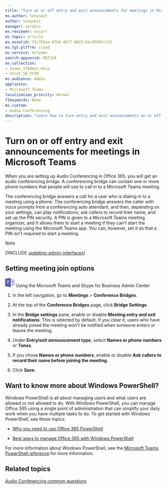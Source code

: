 ```yaml
---
title: "Turn on or off entry and exit announcements for meetings in Microsoft Teams"
ms.author: tonysmit
author: tonysmit
manager: serdars
ms.reviewer: oscarr
ms.topic: article
ms.assetid: f2c7b5ea-07b6-4b77-8023-bec9596fcc32
ms.tgt.pltfrm: cloud
ms.service: msteams
search.appverid: MET150
ms.collection: 
- Teams_ITAdmin_Help
- Strat_SB_PSTN
ms.audience: Admin
appliesto:
- Microsoft Teams
localization_priority: Normal
f1keywords: None
ms.custom:
- Audio Conferencing 
description: "Learn how to turn entry and exit announcements on or off in a Microsoft Teams meeting. "
---
```


# Turn on or off entry and exit announcements for meetings in Microsoft Teams

When you are setting up Audio Conferencing in Office 365, you will get an audio conferencing bridge. A conferencing bridge can contain one or more phone numbers that people will use to call in to a Microsoft Teams meeting. 
  
The conferencing bridge answers a call for a user who is dialing in to a meeting using a phone. The conferencing bridge answers the caller with voice prompts from a conferencing auto attendant, and then, depending on your settings, can play notifications, ask callers to record their name, and set up the PIN security. A PIN is given to a Microsoft Teams meeting organizer, and it allows them to start a meeting if they can't start the meeting using the Microsoft Teams app. You can, however, set it so that a PIN isn't required to start a meeting.

> [!NOTE]
> [!INCLUDE [updating-admin-interfaces](includes/updating-admin-interfaces.md)]
  
## Setting meeting join options

![teams-logo-30x30.png](media/teams-logo-30x30.png) Using the Microsoft Teams and Skype for Business Admin Center

1. In the left navigation, go to **Meetings** > **Conference Bridges**. 

2. At the top of the **Conference Bridges** page, click **Bridge Settings**. 

3. In the **Bridge settings** pane, enable or disable **Meeting entry and exit notifications**. This is selected by default. If you clear it, users who have already joined the meeting won't be notified when someone enters or leaves the meeting.
    
4. Under **Entry/exit announcement type**, select **Names or phone numbers** or **Tones**.
    
5. If you chose **Names or phone numbers**, enable or disable **Ask callers to record their name before joining the meeting**.
    
6. Click **Save**.

## Want to know more about Windows PowerShell?

Windows PowerShell is all about managing users and what users are allowed or not allowed to do. With Windows PowerShell, you can manage Office 365 using a single point of administration that can simplify your daily work when you have multiple tasks to do. To get started with Windows PowerShell, see these topics:
    
  - [Why you need to use Office 365 PowerShell](https://go.microsoft.com/fwlink/?LinkId=525041)
    
  - [Best ways to manage Office 365 with Windows PowerShell](https://go.microsoft.com/fwlink/?LinkId=525142)
    
For more information about Windows PowerShell, see the [Microsoft Teams PowerShell reference](https://docs.microsoft.com/powershell/module/teams/?view=teams-ps) for more information.
  
## Related topics

[Audio Conferencing common questions](audio-conferencing-common-questions.md)
